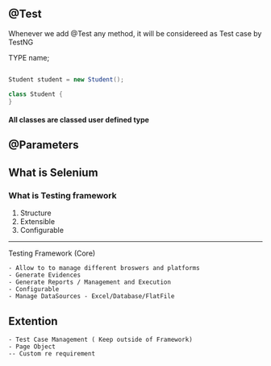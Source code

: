 ## @Test
Whenever we add @Test any method, it will be considereed as Test case by TestNG


TYPE name;
```java

Student student = new Student();

class Student {
}
```
#### All classes are classed user defined type 

## @Parameters 


## What is Selenium



### What is Testing framework 

1. Structure 
2. Extensible 
3. Configurable 
___________________

Testing Framework (Core)
        
    - Allow to to manage different broswers and platforms 
    - Generate Evidences 
    - Generate Reports / Management and Execution 
    - Configurable 
    - Manage DataSources - Excel/Database/FlatFile 
    
Extention 
----- 
    - Test Case Management ( Keep outside of Framework)
    - Page Object
    -- Custom re requirement 


